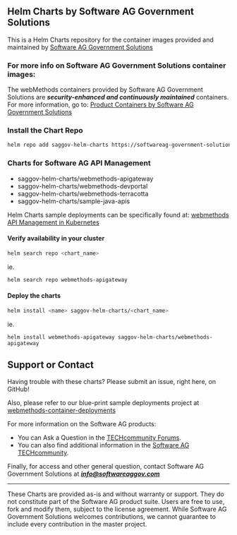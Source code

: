 ## Helm Charts by Software AG Government Solutions

This is a Helm Charts repository for the container images provided and maintained by [Software AG Government Solutions](https://www.softwareaggov.com)

### For more info on Software AG Government Solutions container images:

The webMethods containers provided by Software AG Government Solutions are ***security-enhanced and continuously maintained*** containers. 
For more information, go to: [Product Containers by Software AG Government Solutions](https://softwareag-government-solutions.github.io/saggov-containers/)

### Install the Chart Repo

```bash
helm repo add saggov-helm-charts https://softwareag-government-solutions.github.io/saggov-helm-charts
```

### Charts for Software AG API Management

- saggov-helm-charts/webmethods-apigateway
- saggov-helm-charts/webmethods-devportal
- saggov-helm-charts/webmethods-terracotta
- saggov-helm-charts/sample-java-apis

Helm Charts sample deployments can be specifically found at: [webmethods API Management in Kubernetes](https://github.com/softwareag-government-solutions/webmethods-container-deployments/tree/main/kubernetes/api_management/)


#### Verify availability in your cluster

```bash
helm search repo <chart_name>
```

ie.

```bash
helm search repo webmethods-apigateway
```

#### Deploy the charts

```bash
helm install <name> saggov-helm-charts/<chart_name>
```

ie.

```
helm install webmethods-apigateway saggov-helm-charts/webmethods-apigateway
```

## Support or Contact

Having trouble with these charts? Please submit an issue, right here, on GitHub!

Also, please refer to our blue-print sample deployments project at [webmethods-container-deployments](https://github.com/softwareag-government-solutions/webmethods-container-deployments)

For more information on the Software AG products:
 - You can Ask a Question in the [TECHcommunity Forums](http://tech.forums.softwareag.com).
 - You can also find additional information in the [Software AG TECHcommunity](http://techcommunity.softwareag.com).

Finally, for access and other general question, contact Software AG Government Solutions at ***info@softwareaggov.com***

______________________
These Charts are provided as-is and without warranty or support. They do not constitute part of the Software AG product suite. Users are free to use, fork and modify them, subject to the license agreement. While Software AG Government Solutions welcomes contributions, we cannot guarantee to include every contribution in the master project.